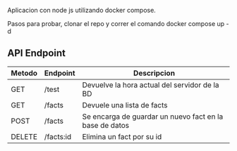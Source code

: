 Aplicacion con node js utilizando docker compose.

Pasos para probar, clonar el repo y correr el comando docker compose up -d

## API Endpoint
| Metodo | Endpoint              | Descripcion   |
| ------ | --------------------- | ------------- |
| GET | /test | Devuelve la hora actual del servidor de la BD
| GET | /facts | Devuele una lista de facts
| POST | /facts | Se encarga de guardar un nuevo fact en la base de datos
| DELETE | /facts:id | Elimina un fact por su id
